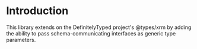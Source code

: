 # Introduction
This library extends on the DefinitelyTyped project's @types/xrm by adding the ability to pass schema-communicating interfaces as generic type parameters.
